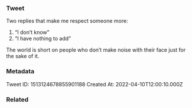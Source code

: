 ### Tweet
Two replies that make me respect someone more:

1) “I don’t know”
2) “I have nothing to add”

The world is short on people who don’t make noise with their face just for the sake of it.

### Metadata
Tweet ID: 1513124678855901188
Created At: 2022-04-10T12:00:10.000Z

### Related

